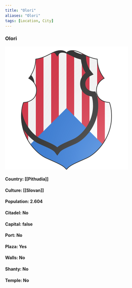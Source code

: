 ```yaml
---
title: "Olori"
aliases: "Olori"
tags: [Location, City]
---
```

### Olori
![](attachment/ecf4c4aae430154dc5d1c1ee80c8b58c.svg)

#### Country: [[Pithudia]]

#### Culture: [[Slovan]]

#### Population: 2.604

#### Citadel: No

#### Capital: false

#### Port: No

#### Plaza: Yes

#### Walls: No

#### Shanty: No

#### Temple: No

